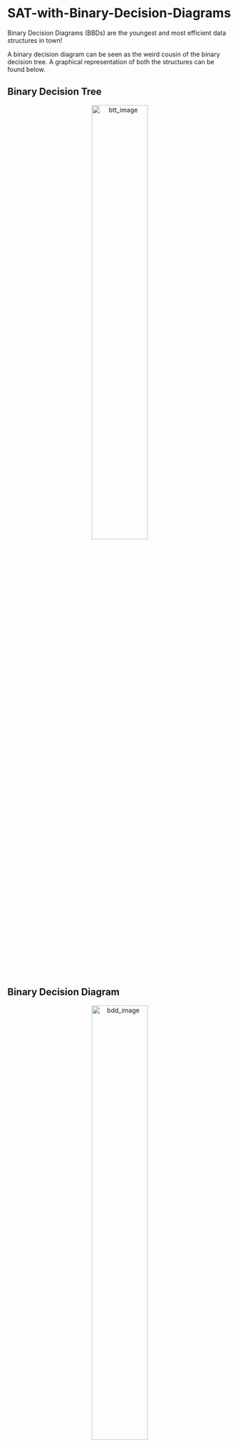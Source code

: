 # SAT-with-Binary-Decision-Diagrams
Binary Decision Diagrams (BBDs) are the youngest and most efficient data structures in town!

A binary decision diagram can be seen as the weird cousin of the binary decision tree. A graphical representation of both the structures can be found below. 

## Binary Decision Tree
<p align="center">
  <img src="https://github.com/user-attachments/assets/986496bf-be63-47fe-a9f1-48b9f2718bbd" alt="btt_image" width="50%">
</p>

## Binary Decision Diagram
<p align="center">
  <img src="https://github.com/user-attachments/assets/64521be2-9dbe-4ae6-93e2-0a0c8d7c269c" alt="bdd_image" width="50%">
</p>

But if they are so useful, how can I apply them in real-life? Well, if that is the question you were thinking of, it is time to celebrate! Why? Because here you can find some practical and useful examples of their application.

The main library considered is [OxiDD](https://github.com/OxiDD/oxidd), a state-of-the-art, highly modular decision diagram framework written in Rust.

## Installation

To get started, ensure you have Python installed. Then, install the OxiDD wrapped library for Python by running the following command:

```bash
pip install oxidd
```

## Contributors
<!-- collaborators -->
<a href="https://github.com/loweege"><img src="https://github.com/user-attachments/assets/ae902e5c-80e5-47ac-b86d-b575ae478bbd" width="60px"/></a>
<a href="https://github.com/Marchabar"><img src="https://github.com/user-attachments/assets/7df50b32-373e-4f71-a8c9-9e6ebb17daf9" width="60px"/></a>
<!-- collaborators -->
